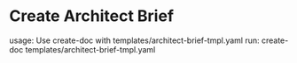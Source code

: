 # Create Architect Brief

usage: Use create-doc with templates/architect-brief-tmpl.yaml
run: create-doc templates/architect-brief-tmpl.yaml
